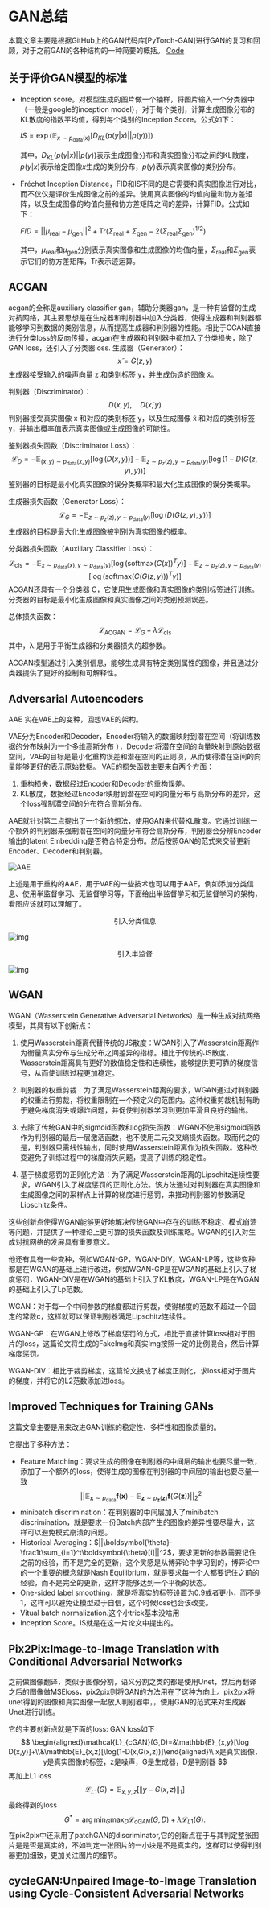 # GAN总结

本篇文章主要是根据GitHub上的GAN代码库[PyTorch-GAN]进行GAN的复习和回顾，对于之前GAN的各种结构的一种简要的概括。
[Code](https://github.com/eriklindernoren/PyTorch-GAN)

## 关于评价GAN模型的标准

- Inception score。对模型生成的图片做一个抽样，将图片输入一个分类器中（一般是google的inception model），对于每个类别，计算生成图像分布的KL散度的指数平均值，得到每个类别的Inception Score。公式如下：

   $IS = \exp\left(\mathbb{E}_{x \sim p_{\text{data}}(x)} [D_{KL}(p(y|x) || p(y))] \right)$

   其中，$D_{KL}(p(y|x) || p(y))$表示生成图像分布和真实图像分布之间的KL散度，$p(y|x)$表示给定图像$x$生成的类别分布，$p(y)$表示真实图像的类别分布。

- Fréchet Inception Distance，FID和IS不同的是它需要和真实图像进行对比，而不仅仅是评价生成图像之前的差异。使用真实图像的均值向量和协方差矩阵，以及生成图像的均值向量和协方差矩阵之间的差异，计算FID。公式如下：

   $FID = ||\mu_{\text{real}} - \mu_{\text{gen}}||^2 + \text{Tr}(\Sigma_{\text{real}} + \Sigma_{\text{gen}} - 2(\Sigma_{\text{real}}\Sigma_{\text{gen}})^{1/2})$

   其中，$\mu_{\text{real}}$和$\mu_{\text{gen}}$分别表示真实图像和生成图像的均值向量，$\Sigma_{\text{real}}$和$\Sigma_{\text{gen}}$表示它们的协方差矩阵，$\text{Tr}$表示迹运算。


## ACGAN

acgan的全称是auxiliary classifier gan，辅助分类器gan，是一种有监督的生成对抗网络，其主要思想是在生成器和判别器中加入分类器，使得生成器和判别器都能够学习到数据的类别信息，从而提高生成器和判别器的性能。相比于CGAN直接进行分类loss的反向传播，acgan在生成器和判别器中都加入了分类损失，除了GAN loss，还引入了分类器loss.
生成器（Generator）：
$$x̃ = G(z, y)$$
生成器接受输入的噪声向量 z 和类别标签 y，并生成伪造的图像 x̃。

判别器（Discriminator）：
$$D(x,y), \quad D(x̃,y)$$
判别器接受真实图像 x 和对应的类别标签 y，以及生成图像 x̃ 和对应的类别标签 y，并输出概率值表示真实图像或生成图像的可能性。

鉴别器损失函数（Discriminator Loss）：
$$\mathcal{L}_D = - \mathbb{E}_{(x,y)\sim p_{\text{data}}(x,y)}[\log(D(x,y))] - \mathbb{E}_{z\sim p_z(z),y\sim p_{\text{data}}(y)}[\log(1 - D(G(z,y),y))]$$
鉴别器的目标是最小化真实图像的误分类概率和最大化生成图像的误分类概率。

生成器损失函数（Generator Loss）：
$$\mathcal{L}_G = - \mathbb{E}_{z\sim p_z(z),y\sim p_{\text{data}}(y)}[\log(D(G(z,y),y))]$$
生成器的目标是最大化生成图像被判别为真实图像的概率。

分类器损失函数（Auxiliary Classifier Loss）：
$$\mathcal{L}_{\text{cls}} = - \mathbb{E}_{x\sim p_{\text{data}}(x),y\sim p_{\text{data}}(y)}[\log(\text{softmax}(C(x))^T y)] - \mathbb{E}_{z\sim p_z(z),y\sim p_{\text{data}}(y)}[\log(\text{softmax}(C(G(z,y)))^T y)]$$
ACGAN还具有一个分类器 C，它使用生成图像和真实图像的类别标签进行训练。分类器的目标是最小化生成图像和真实图像之间的类别预测误差。

总体损失函数：
$$\mathcal{L}_{\text{ACGAN}} = \mathcal{L}_G + \lambda \mathcal{L}_{\text{cls}}$$
其中，λ 是用于平衡生成器和分类器损失的超参数。

ACGAN模型通过引入类别信息，能够生成具有特定类别属性的图像，并且通过分类器提供了更好的控制和可解释性。

## Adversarial Autoencoders


AAE 实在VAE上的变种，回想VAE的架构。

VAE分为Encoder和Decoder，Encoder将输入的数据映射到潜在空间（将训练数据的分布映射为一个多维高斯分布 ），Decoder将潜在空间的向量映射到原始数据空间，VAE的目标是最小化重构误差和潜在空间的正则项，从而使得潜在空间的向量能够更好的表示原始数据。
VAE的损失函数主要来自两个方面：
1. 重构损失，数据经过Encoder和Decoder的重构误差。
2. KL散度，数据经过Encoder映射到潜在空间的向量分布与高斯分布的差异，这个loss强制潜空间的分布符合高斯分布。

AAE就针对第二点提出了一个新的想法，使用GAN来代替KL散度。它通过训练一个额外的判别器来强制潜在空间的向量分布符合高斯分布，判别器会分辨Encoder输出的latent Embedding是否符合特定分布。然后按照GAN的范式来交替更新Encoder、Decoder和判别器。

![AAE](https://img2023.cnblogs.com/blog/3183309/202309/3183309-20230907201717211-1325930490.png)

上述是用于重构的AAE，用于VAE的一些技术也可以用于AAE，例如添加分类信息、使用半监督学习、无监督学习等，下面给出半监督学习和无监督学习的架构，看图应该就可以理解了。

<center>引入分类信息</center>

![img](https://img2023.cnblogs.com/blog/3183309/202309/3183309-20230907201758595-1424232542.png)

<center>引入半监督</center>

![img](https://img2023.cnblogs.com/blog/3183309/202309/3183309-20230907201919751-1041551580.png)


## WGAN

WGAN（Wasserstein Generative Adversarial Networks）是一种生成对抗网络模型，其具有以下创新点：

1. 使用Wasserstein距离代替传统的JS散度：WGAN引入了Wasserstein距离作为衡量真实分布与生成分布之间差异的指标。相比于传统的JS散度，Wasserstein距离具有更好的数值稳定性和连续性，能够提供更可靠的梯度信号，从而使训练过程更加稳定。

2. 判别器的权重剪裁：为了满足Wasserstein距离的要求，WGAN通过对判别器的权重进行剪裁，将权重限制在一个预定义的范围内。这种权重剪裁机制有助于避免梯度消失或爆炸问题，并促使判别器学习到更加平滑且良好的输出。

3. 去除了传统GAN中的sigmoid函数和log损失函数：WGAN不使用sigmoid函数作为判别器的最后一层激活函数，也不使用二元交叉熵损失函数。取而代之的是，判别器只需线性输出，同时使用Wasserstein距离作为损失函数。这种改变避免了训练过程中的梯度消失问题，提高了训练的稳定性。

4. 基于梯度惩罚的正则化方法：为了满足Wasserstein距离的Lipschitz连续性要求，WGAN引入了梯度惩罚的正则化方法。该方法通过对判别器在真实图像和生成图像之间的采样点上计算的梯度进行惩罚，来推动判别器的参数满足Lipschitz条件。

这些创新点使得WGAN能够更好地解决传统GAN中存在的训练不稳定、模式崩溃等问题，并提供了一种理论上更可靠的损失函数及训练策略。WGAN的引入对生成对抗网络的发展具有重要意义。

他还有具有一些变种，例如WGAN-GP，WGAN-DIV，WGAN-LP等，这些变种都是在WGAN的基础上进行改进，例如WGAN-GP是在WGAN的基础上引入了梯度惩罚，WGAN-DIV是在WGAN的基础上引入了KL散度，WGAN-LP是在WGAN的基础上引入了Lp范数。

WGAN：对于每一个中间参数的梯度都进行剪裁，使得梯度的范数不超过一个固定的常数c，这样就可以保证判别器满足Lipschitz连续性。

WGAN-GP：在WGAN上修改了梯度惩罚的方式，相比于直接计算loss相对于图片的loss，这篇论文将生成的FakeImg和真实Img按照一定的比例混合，然后计算梯度惩罚。

WGAN-DIV：相比于裁剪梯度，这篇论文换成了梯度正则化，求loss相对于图片的梯度，并将它的L2范数添加进loss。

##  Improved Techniques for Training GANs

这篇文章主要是用来改进GAN训练的稳定性、多样性和图像质量的。

它提出了多种方法：

- Feature Matching：要求生成的图像在判别器的中间层的输出也要尽量一致，添加了一个额外的loss，使得生成的图像在判别器的中间层的输出也要尽量一致 
$$
||\mathbb{E}_{\boldsymbol{x}\sim p_\mathrm{data}}\mathbf{f}(\boldsymbol{x})-\mathbb{E}_{\boldsymbol{z}\sim p_{\boldsymbol{z}}(\boldsymbol{z})}\mathbf{f}(G(\boldsymbol{z}))||_2^2
$$ 
- minibatch discrimination：在判别器的中间层加入了minibatch discrimination，就是要求一份Batch内部产生的图像的差异性要尽量大，这样可以避免模式崩溃的问题。
- Historical Averaging：$||\boldsymbol{\theta}-\frac1t\sum_{i=1}^t\boldsymbol{\theta}[i]||^2$，要求更新的参数需要记住之前的经验，而不是完全的更新，这个灵感是从博弈论中学习到的，博弈论中的一个重要的概念就是Nash Equilibrium，就是要求每一个人都要记住之前的经验，而不是完全的更新，这样才能够达到一个平衡的状态。
- One-sided label smoothing，就是将真实的标签设置为0.9或者更小，而不是1，这样可以避免让模型过于自信，这个时候loss也会该改变。
- Vitual batch normalization.这个小trick基本没啥用
- Inception Score。IS就是在这一片论文中提出的。

## Pix2Pix:Image-to-Image Translation with Conditional Adversarial Networks

之前做图像翻译，类似于图像分割，语义分割之类的都是使用Unet，然后再翻译之后的图像做MSEloss，pix2pix则将GAN的方法用在了这种方向上。pix2pix将unet得到的图像和真实图像一起放入判别器中，，使用GAN的范式来对生成器Unet进行训练。

它的主要创新点就是下面的loss:
GAN loss如下
$$
\begin{aligned}\mathcal{L}_{cGAN}(G,D)=&\mathbb{E}_{x,y}[\log D(x,y)]+\\&\mathbb{E}_{x,z}[\log(1-D(x,G(x,z))]\end{aligned}\\
x是真实图像，y是真实图像的标签，z是噪声，G是生成器，D是判别器
$$
再加上L1 loss
$$
\mathcal{L}_{L1}(G)=\mathbb{E}_{x,y,z}[\|y-G(x,z)\|_1]
$$
最终得到的loss
$$
G^*=\arg\min_G\max_D\mathcal{L}_{cGAN}(G,D)+\lambda\mathcal{L}_{L1}(G).
$$
在pix2pix中还采用了patchGAN的discriminator,它的创新点在于与其判定整张图片是是否是真实的，不如判定一张图片的一小块是不是真实的，这样可以使得判别器更加细致，更加关注图片的细节。

## cycleGAN:Unpaired Image-to-Image Translation using Cycle-Consistent Adversarial Networks

